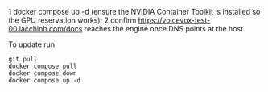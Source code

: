 
1 docker compose up -d 
(ensure the NVIDIA Container Toolkit is installed so the GPU reservation works); 
2 confirm https://voicevox-test-00.lacchinh.com/docs reaches the engine once DNS points at the host.

To update run
```
git pull
docker compose pull
docker compose down
docker compose up -d
```
